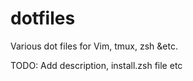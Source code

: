 # dotfiles
Various dot files for Vim, tmux, zsh &amp;etc.

TODO: Add description, install.zsh file etc
